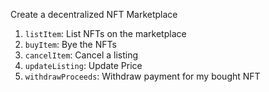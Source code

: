 Create a decentralized NFT Marketplace

1. `listItem`: List NFTs on the marketplace
2. `buyItem`: Bye the NFTs
3. `cancelItem`: Cancel a listing
4. `updateListing`: Update Price
5. `withdrawProceeds`: Withdraw payment for my bought NFT
